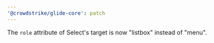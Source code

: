 ```yaml
---
'@crowdstrike/glide-core': patch
---
```


The `role` attribute of Select's target is now "listbox" instead of "menu".
